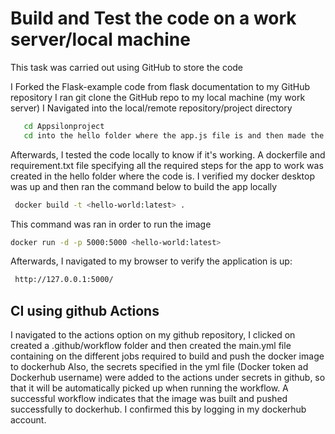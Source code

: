 # Build and Test the code on a work server/local machine

 This task was carried out using GitHub to store the code

  I Forked the Flask-example code from flask documentation to my GitHub repository
  I ran git clone the GitHub repo to my local machine (my work server)
  I Navigated into the local/remote repository/project directory

```bash 
   cd Appsilonproject
   cd into the hello folder where the app.js file is and then made the necessary adjustments to the code
```
  Afterwards, I tested the code locally to know if it's working.
  A dockerfile and requirement.txt file specifying all the required steps for the app to work was created in the hello folder where the code is.
  I verified my docker desktop was up and then ran the command below to build the app locally

```bash 
 docker build -t <hello-world:latest> .
```
  This command was ran in order to run the image
  
```bash 
docker run -d -p 5000:5000 <hello-world:latest>
```
  Afterwards, I navigated to my browser to verify the application is up:

```bash 
 http://127.0.0.1:5000/
```
## CI using github Actions

  I navigated to the actions option on my github repository, I clicked on created a .github/workflow folder and then created the main.yml file containing on the different jobs required to build and push the docker image to dockerhub
  Also, the secrets specified in the yml file (Docker token ad Dockerhub username) were added to the actions under secrets in github, so that it will be automatically picked up when running the workflow.
  A successful workflow indicates that the image was built and pushed successfully to dockerhub.
  I confirmed this by logging in my dockerhub account.
